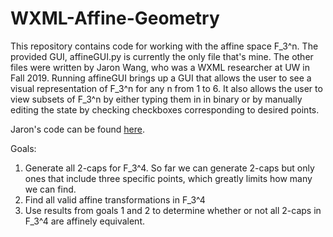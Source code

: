 # WXML-Affine-Geometry
This repository contains code for working with the affine space F_3^n. The provided GUI, affineGUI.py is currently the only file that's mine. The other files were written by Jaron Wang, who was a WXML researcher at UW in Fall 2019. Running affineGUI brings up a GUI that allows the user to see a visual representation of F_3^n for any n from 1 to 6. It also allows the user to view subsets of F_3^n by either typing them in in binary or by manually editing the state by checking checkboxes corresponding to desired points.

Jaron's code can be found [here](https://github.com/TheNightly/MaximumCaps).

Goals: 
1) Generate all 2-caps for F_3^4. So far we can generate 2-caps but only ones that include three specific points, which greatly limits how many we can find.
2) Find all valid affine transformations in F_3^4
3) Use results from goals 1 and 2 to determine whether or not all 2-caps in F_3^4 are affinely equivalent.
